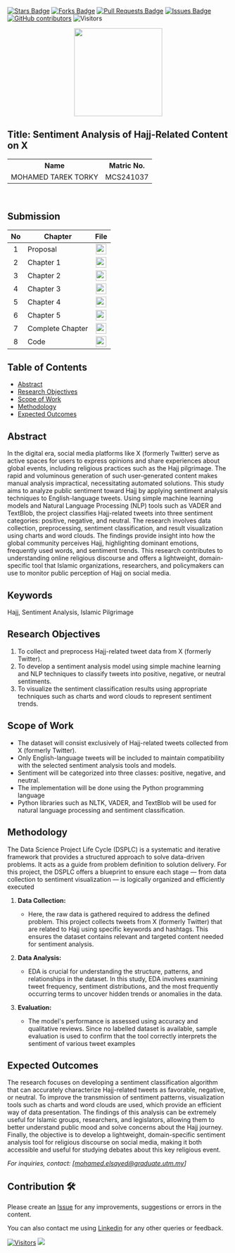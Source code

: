 <a href="https://github.com/drshahizan/research-design/stargazers"><img src="https://img.shields.io/github/stars/drshahizan/research-design" alt="Stars Badge"/></a>
<a href="https://github.com/drshahizan/research-design/network/members"><img src="https://img.shields.io/github/forks/drshahizan/research-design" alt="Forks Badge"/></a>
<a href="https://github.com/drshahizan/research-design/pulls"><img src="https://img.shields.io/github/issues-pr/drshahizan/research-design" alt="Pull Requests Badge"/></a>
<a href="https://github.com/drshahizan/research-design"><img src="https://img.shields.io/github/issues/drshahizan/research-design" alt="Issues Badge"/></a>
<a href="https://github.com/drshahizan/research-design/graphs/contributors"><img alt="GitHub contributors" src="https://img.shields.io/github/contributors/drshahizan/research-design?color=2b9348"></a>
![Visitors](https://api.visitorbadge.io/api/visitors?path=https%3A%2F%2Fgithub.com%2Fdrshahizan%2BDM&labelColor=%23d9e3f0&countColor=%23697689&style=flat)




<p align="center">
  <img height="200px" src="https://github.com/user-attachments/assets/e9d581aa-1e36-4f20-99d0-9f39217ed500" />
</p>

## Title: Sentiment Analysis of Hajj-Related Content on X

<table align="center">
  <tr>
    <th>Name</th>
    <th>Matric No.</th>
  </tr>
  <tr>
    <td>MOHAMED TAREK TORKY</td>
    <td>MCS241037</td>
  </tr>

</table>
<br>


## Submission

| No  | Chapter     |                                                 File |
| :-: | ---------- | :---------------------------------------------------------------------------------------------------: |
|  1  | Proposal | <a href="proposal/"><img src="../../../../images/pdf.svg" width="24px" height="24px"></a> |
|  2  | Chapter 1 | <a href="./Chapter 1/"><img src="../../../../images/folder.png" width="24px" height="24px"></a> |
|  3  | Chapter 2 | <a href="./Chapter 2/"><img src="../../../../images/folder.png" width="24px" height="24px"></a> |
|  4  | Chapter 3 | <a href="./Chapter 3/"><img src="../../../../images/folder.png" width="24px" height="24px"></a> |
|  5  | Chapter 4 | <a href="./Chapter 4/"><img src="../../../../images/folder.png" width="24px" height="24px"></a> |
|  6  | Chapter 5 | <a href="./Chapter 5/"><img src="../../../../images/folder.png" width="24px" height="24px"></a> |
|  7  | Complete Chapter | <a href="Full Chapter/"><img src="../../../../images/folder.png" width="24px" height="24px"></a> |
|  8  | Code | <a href="https://colab.research.google.com/drive/1mcvQVm2aUqsRAK6jVAqirBnsCfAEoVU-?usp=sharing"><img src="../../../../images/folder.png" width="24px" height="24px"></a> |




## Table of Contents
- [Abstract](#abstract)
- [Research Objectives](#research-objectives)
- [Scope of Work](#scope-of-work)
- [Methodology](#methodology)
- [Expected Outcomes](#expected-outcomes)

## Abstract

  In the digital era, social media platforms like X (formerly Twitter) serve as active spaces for users to express opinions and share experiences about global events, including religious practices such as the Hajj pilgrimage. The rapid and voluminous generation of such user-generated content makes manual analysis impractical, necessitating automated solutions. This study aims to analyze public sentiment toward Hajj by applying sentiment analysis techniques to English-language tweets. Using simple machine learning models and Natural Language Processing (NLP) tools such as VADER and TextBlob, the project classifies Hajj-related tweets into three sentiment categories: positive, negative, and neutral. The research involves data collection, preprocessing, sentiment classification, and result visualization using charts and word clouds. The findings provide insight into how the global community perceives Hajj, highlighting dominant emotions, frequently used words, and sentiment trends. This research contributes to understanding online religious discourse and offers a lightweight, domain-specific tool that Islamic organizations, researchers, and policymakers can use to monitor public perception of Hajj on social media.

## Keywords

Hajj, Sentiment Analysis, Islamic Pilgrimage

## Research Objectives

1. To collect and preprocess Hajj-related tweet data from X (formerly Twitter).
2. To develop a sentiment analysis model using simple machine learning and NLP techniques to classify tweets into positive, negative, or neutral sentiments.
3. To visualize the sentiment classification results using appropriate techniques such as charts and word clouds to represent sentiment trends.

## Scope of Work
- The dataset will consist exclusively of Hajj-related tweets collected from X (formerly Twitter).
- Only English-language tweets will be included to maintain compatibility with the selected sentiment analysis tools and models.
- Sentiment will be categorized into three classes: positive, negative, and neutral.
- The implementation will be done using the Python programming language
- Python libraries such as NLTK, VADER, and TextBlob will be used for natural language processing and sentiment classification.

## Methodology

The Data Science Project Life Cycle (DSPLC) is a systematic and iterative framework that provides a structured approach to solve data-driven problems. It acts as a guide from problem definition to solution delivery. For this project, the DSPLC offers a blueprint to ensure each stage — from data collection to sentiment visualization — is logically organized and efficiently executed

1. **Data Collection:**
   - Here, the raw data is gathered required to address the defined problem. This project collects tweets from X (formerly Twitter) that are related to Hajj using specific keywords and hashtags. This ensures the dataset contains relevant and targeted content needed for sentiment analysis.
     
2. **Data Analysis:**
   - EDA is crucial for understanding the structure, patterns, and relationships in the dataset. In this study, EDA involves examining tweet frequency, sentiment distributions, and the most frequently occurring terms to uncover hidden trends or anomalies in the data.

3. **Evaluation:**
   - The model's performance is assessed using accuracy and qualitative reviews. Since no labelled dataset is available, sample evaluation is used to confirm that the tool correctly interprets the sentiment of various tweet examples

## Expected Outcomes

  The research focuses on developing a sentiment classification algorithm that can accurately characterize Hajj-related tweets as favorable, negative, or neutral. To improve the transmission of sentiment patterns, visualization tools such as charts and word clouds are used, which provide an efficient way of data presentation. The findings of this analysis can be extremely useful for Islamic groups, researchers, and legislators, allowing them to better understand public mood and solve concerns about the Hajj journey. Finally, the objective is to develop a lightweight, domain-specific sentiment analysis tool for religious discourse on social media, making it both accessible and useful for studying debates about this key religious event.

*For inquiries, contact: [mohamed.elsayed@graduate.utm.my]*

## Contribution 🛠️

Please create an [Issue](https://github.com/drshahizan/special-topic-data-engineering/issues) for any improvements, suggestions or errors in the content.

You can also contact me using [Linkedin](https://www.linkedin.com/in/mdtorky/) for any other queries or feedback.

[![Visitors](https://api.visitorbadge.io/api/visitors?path=https%3A%2F%2Fgithub.com%2Fdrshahizan&labelColor=%23697689&countColor=%23555555&style=plastic)](https://visitorbadge.io/status?path=https%3A%2F%2Fgithub.com%2Fdrshahizan)
![](https://hit.yhype.me/github/profile?user_id=81284918)
